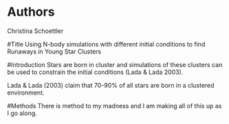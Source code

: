 # Authors
Christina Schoettler

#Title
Using N-body simulations with different initial conditions to find Runaways in Young Star Clusters

#Introduction
Stars are born in cluster and simulations of these clusters can be used to 
constrain the initial conditions (Lada & Lada 2003).

Lada & Lada (2003) claim that 70-90% of all stars are born in a clustered environment.

#Methods
There is method to my madness and I am making all of this up as I go along.